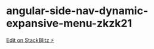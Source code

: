 # angular-side-nav-dynamic-expansive-menu-zkzk21

[Edit on StackBlitz ⚡️](https://stackblitz.com/edit/angular-side-nav-dynamic-expansive-menu-zkzk21)